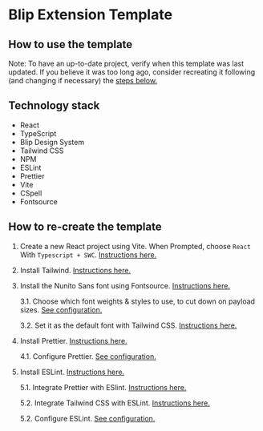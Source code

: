 # Blip Extension Template

## How to use the template

Note: To have an up-to-date project, verify when this template was last updated. If you believe it was too long ago, consider recreating it following (and changing if necessary) the [steps below.](#how-to-re-create-the-template)

## Technology stack

-   React
-   TypeScript
-   Blip Design System
-   Tailwind CSS
-   NPM
-   ESLint
-   Prettier
-   Vite
-   CSpell
-   Fontsource

<!-- TODO: Fix numbers -->

## How to re-create the template

1. Create a new React project using Vite. When Prompted, choose `React` With `Typescript + SWC`.
   [Instructions here.](https://vitejs.dev/guide/#scaffolding-your-first-vite-project)

2. Install Tailwind. [Instructions here.](https://tailwindcss.com/docs/guides/vite)

3. Install the Nunito Sans font using Fontsource. [Instructions here.](https://fontsource.org/docs/getting-started)

    3.1. Choose which font weights & styles to use, to cut down on payload sizes. [See configuration.](./src/lib/fonts.ts)

    3.2. Set it as the default font with Tailwind CSS. [Instructions here.](https://tailwindcss.com/docs/font-family#customizing-the-default-font)

4. Install Prettier. [Instructions here.](https://prettier.io/docs/en/install.html)

    4.1. Configure Prettier. [See configuration.](./.prettierrc.json)

5. Install ESLint. [Instructions here.](https://eslint.org/docs/latest/use/getting-started)

    5.1. Integrate Prettier with ESlint. [Instructions here.](https://prettier.io/docs/en/integrating-with-linters.html)

    5.2. Integrate Tailwind CSS with ESLint. [Instructions here.](https://github.com/francoismassart/eslint-plugin-tailwindcss#2-install-eslint-plugin-tailwindcss)

    5.2. Configure ESLint. [See configuration.](./.eslintrc.cjs)
